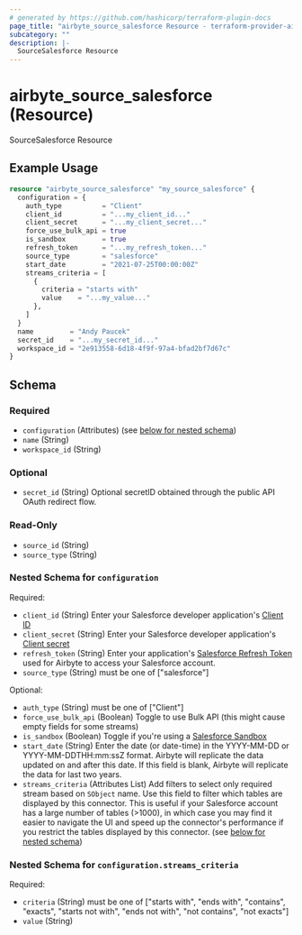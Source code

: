```yaml
---
# generated by https://github.com/hashicorp/terraform-plugin-docs
page_title: "airbyte_source_salesforce Resource - terraform-provider-airbyte"
subcategory: ""
description: |-
  SourceSalesforce Resource
---
```


# airbyte_source_salesforce (Resource)

SourceSalesforce Resource

## Example Usage

```terraform
resource "airbyte_source_salesforce" "my_source_salesforce" {
  configuration = {
    auth_type          = "Client"
    client_id          = "...my_client_id..."
    client_secret      = "...my_client_secret..."
    force_use_bulk_api = true
    is_sandbox         = true
    refresh_token      = "...my_refresh_token..."
    source_type        = "salesforce"
    start_date         = "2021-07-25T00:00:00Z"
    streams_criteria = [
      {
        criteria = "starts with"
        value    = "...my_value..."
      },
    ]
  }
  name         = "Andy Paucek"
  secret_id    = "...my_secret_id..."
  workspace_id = "2e913558-6d18-4f9f-97a4-bfad2bf7d67c"
}
```

<!-- schema generated by tfplugindocs -->
## Schema

### Required

- `configuration` (Attributes) (see [below for nested schema](#nestedatt--configuration))
- `name` (String)
- `workspace_id` (String)

### Optional

- `secret_id` (String) Optional secretID obtained through the public API OAuth redirect flow.

### Read-Only

- `source_id` (String)
- `source_type` (String)

<a id="nestedatt--configuration"></a>
### Nested Schema for `configuration`

Required:

- `client_id` (String) Enter your Salesforce developer application's <a href="https://developer.salesforce.com/forums/?id=9062I000000DLgbQAG">Client ID</a>
- `client_secret` (String) Enter your Salesforce developer application's <a href="https://developer.salesforce.com/forums/?id=9062I000000DLgbQAG">Client secret</a>
- `refresh_token` (String) Enter your application's <a href="https://developer.salesforce.com/docs/atlas.en-us.mobile_sdk.meta/mobile_sdk/oauth_refresh_token_flow.htm">Salesforce Refresh Token</a> used for Airbyte to access your Salesforce account.
- `source_type` (String) must be one of ["salesforce"]

Optional:

- `auth_type` (String) must be one of ["Client"]
- `force_use_bulk_api` (Boolean) Toggle to use Bulk API (this might cause empty fields for some streams)
- `is_sandbox` (Boolean) Toggle if you're using a <a href="https://help.salesforce.com/s/articleView?id=sf.deploy_sandboxes_parent.htm&type=5">Salesforce Sandbox</a>
- `start_date` (String) Enter the date (or date-time) in the YYYY-MM-DD or YYYY-MM-DDTHH:mm:ssZ format. Airbyte will replicate the data updated on and after this date. If this field is blank, Airbyte will replicate the data for last two years.
- `streams_criteria` (Attributes List) Add filters to select only required stream based on `SObject` name. Use this field to filter which tables are displayed by this connector. This is useful if your Salesforce account has a large number of tables (>1000), in which case you may find it easier to navigate the UI and speed up the connector's performance if you restrict the tables displayed by this connector. (see [below for nested schema](#nestedatt--configuration--streams_criteria))

<a id="nestedatt--configuration--streams_criteria"></a>
### Nested Schema for `configuration.streams_criteria`

Required:

- `criteria` (String) must be one of ["starts with", "ends with", "contains", "exacts", "starts not with", "ends not with", "not contains", "not exacts"]
- `value` (String)



